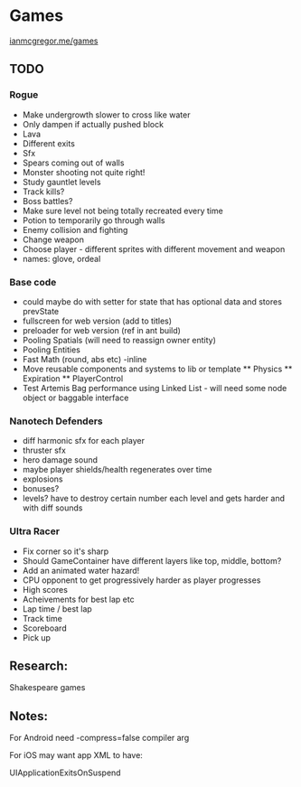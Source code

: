 # Games

[ianmcgregor.me/games](http://ianmcgregor.me/games)

## TODO

### Rogue
* Make undergrowth slower to cross like water
* Only dampen if actually pushed block
* Lava
* Different exits
* Sfx
* Spears coming out of walls
* Monster shooting not quite right!
* Study gauntlet levels
* Track kills?
* Boss battles?
* Make sure level not being totally recreated every time
* Potion to temporarily go through walls
* Enemy collision and fighting
* Change weapon
* Choose player - different sprites with different movement and weapon
* names: glove, ordeal

### Base code

* could maybe do with setter for state that has optional data and stores prevState
* fullscreen for web version (add to titles)
* preloader for web version (ref in ant build)
* Pooling Spatials (will need to reassign owner entity)
* Pooling Entities
* Fast Math (round, abs etc) -inline
* Move reusable components and systems to lib or template
	** Physics
	** Expiration
	** PlayerControl
* Test Artemis Bag performance using Linked List - will need some node object or baggable interface

### Nanotech Defenders

* diff harmonic sfx for each player
* thruster sfx
* hero damage sound
* maybe player shields/health regenerates over time
* explosions
* bonuses?
* levels? have to destroy certain number each level and gets harder and with diff sounds

### Ultra Racer

* Fix corner so it's sharp
* Should GameContainer have different layers like top, middle, bottom?
* Add an animated water hazard!
* CPU opponent to get progressively harder as player progresses
* High scores
* Acheivements for best lap etc
* Lap time / best lap
* Track time
* Scoreboard
* Pick up

## Research:

Shakespeare games

## Notes:

For Android need -compress=false compiler arg

For iOS may want app XML to have:

<key>UIApplicationExitsOnSuspend</key><true/>